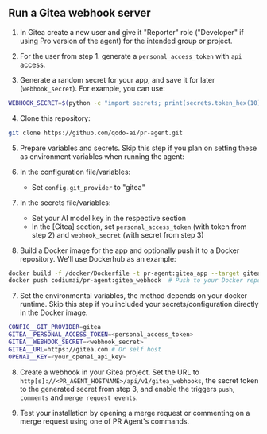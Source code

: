 ## Run a Gitea webhook server

1. In Gitea create a new user and give it "Reporter" role ("Developer" if using Pro version of the agent) for the intended group or project.

2. For the user from step 1. generate a `personal_access_token` with `api` access.

3. Generate a random secret for your app, and save it for later (`webhook_secret`). For example, you can use:

```bash
WEBHOOK_SECRET=$(python -c "import secrets; print(secrets.token_hex(10))")
```

4. Clone this repository:

```bash
git clone https://github.com/qodo-ai/pr-agent.git
```

5. Prepare variables and secrets. Skip this step if you plan on setting these as environment variables when running the agent:
1. In the configuration file/variables:
    - Set `config.git_provider` to "gitea"

2. In the secrets file/variables:
    - Set your AI model key in the respective section
    - In the [Gitea] section, set `personal_access_token` (with token from step 2) and `webhook_secret` (with secret from step 3)

6. Build a Docker image for the app and optionally push it to a Docker repository. We'll use Dockerhub as an example:

```bash
docker build -f /docker/Dockerfile -t pr-agent:gitea_app --target gitea_app .
docker push codiumai/pr-agent:gitea_webhook  # Push to your Docker repository
```

7. Set the environmental variables, the method depends on your docker runtime. Skip this step if you included your secrets/configuration directly in the Docker image.

```bash
CONFIG__GIT_PROVIDER=gitea
GITEA__PERSONAL_ACCESS_TOKEN=<personal_access_token>
GITEA__WEBHOOK_SECRET=<webhook_secret>
GITEA__URL=https://gitea.com # Or self host
OPENAI__KEY=<your_openai_api_key>
```

8. Create a webhook in your Gitea project. Set the URL to `http[s]://<PR_AGENT_HOSTNAME>/api/v1/gitea_webhooks`, the secret token to the generated secret from step 3, and enable the triggers `push`, `comments` and `merge request events`.

9. Test your installation by opening a merge request or commenting on a merge request using one of PR Agent's commands.
